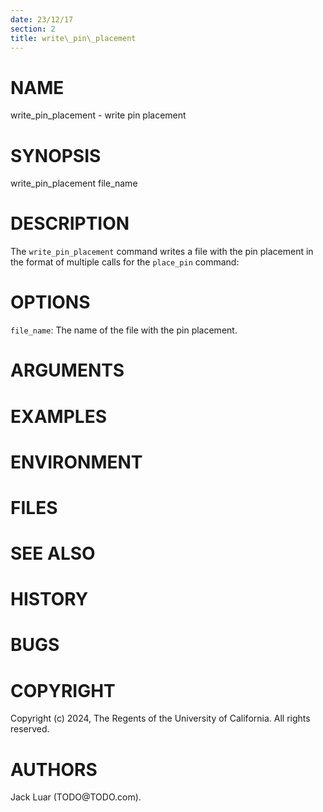 ```yaml
---
date: 23/12/17
section: 2
title: write\_pin\_placement
---
```


NAME
====

write\_pin\_placement - write pin placement

SYNOPSIS
========

write\_pin\_placement file\_name

DESCRIPTION
===========

The `write_pin_placement` command writes a file with the pin placement
in the format of multiple calls for the `place_pin` command:

OPTIONS
=======

`file_name`: The name of the file with the pin placement.

ARGUMENTS
=========

EXAMPLES
========

ENVIRONMENT
===========

FILES
=====

SEE ALSO
========

HISTORY
=======

BUGS
====

COPYRIGHT
=========

Copyright (c) 2024, The Regents of the University of California. All
rights reserved.

AUTHORS
=======

Jack Luar (TODO\@TODO.com).
